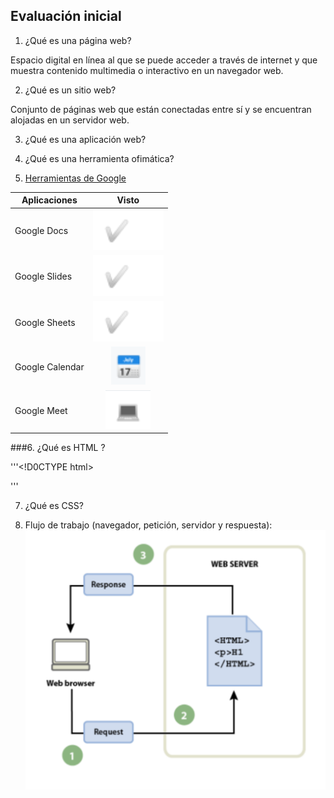 ## Evaluación inicial 

1. ¿Qué es una página web?

Espacio digital en línea al que se puede acceder a través de internet y que muestra contenido multimedia o interactivo en un navegador web.

2. ¿Qué es un sitio web?

Conjunto de páginas web que están conectadas entre sí y se encuentran alojadas en un servidor web.

3. ¿Qué es una aplicación web?

4. ¿Qué es una herramienta ofimática?

5. [Herramientas de Google](https://www.google.com/intl/es-419/chrome/browser-tools/)

|Aplicaciones|Visto|
|---------------|:------------:|
|Google Docs|![tick](https://github.com/Jmaikelhh28/SMX2_M8_UF1_A2_HidalgoJeanMichael/blob/main/Captura.PNG)|
|Google Slides|![tick](https://github.com/Jmaikelhh28/SMX2_M8_UF1_A2_HidalgoJeanMichael/blob/main/Captura.PNG)|
|Google Sheets|![tick](https://github.com/Jmaikelhh28/SMX2_M8_UF1_A2_HidalgoJeanMichael/blob/main/Captura.PNG)|
|Google Calendar|![tick](https://github.com/Jmaikelhh28/SMX2_M8_UF1_A2_HidalgoJeanMichael/blob/main/Captura2.PNG)|
|Google Meet|![tick](https://github.com/Jmaikelhh28/SMX2_M8_UF1_A2_HidalgoJeanMichael/blob/main/Captura3.PNG)|

###6. ¿Qué es HTML ?

'''<!D0CTYPE html>
<html lang=''en''>
<head>
    <meta charset=''UTF-8''>
    <meta http-equiv=''X-UA-Compatible' content=''IE=edge''>
    <meta name=''viewport'' content=''width=devicee-width, initial-scale=1.0''>
    <title>Document</title>
</head>
<body>

</body>
</html>
'''

7. ¿Qué es CSS?

8. Flujo de trabajo (navegador, petición, servidor y respuesta):
![tick](https://github.com/Jmaikelhh28/SMX2_M8_UF1_A2_HidalgoJeanMichael/blob/main/Captura5.PNG)